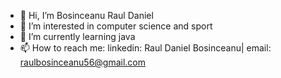 - 👋 Hi, I’m Bosinceanu Raul Daniel
- 👀 I’m interested in computer science and sport
- 🌱 I’m currently learning java
- 📫 How to reach me: linkedin: Raul Daniel Bosinceanu| email: raulbosinceanu56@gmail.com

<!---
raulb23/raulb23 is a ✨ special ✨ repository because its `README.md` (this file) appears on your GitHub profile.
You can click the Preview link to take a look at your changes.
--->
